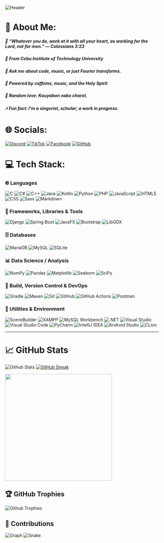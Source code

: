 ![Header](https://capsule-render.vercel.app/api?type=waving&height=250&color=0:04A382,50:02493B,100:A5FECB&text=florenziooo&textBg=false&animation=twinkling&section=header&fontColor=FCD3DA)

# 💫 About Me:

<h5>🙏 “Whatever you do, work at it with all your heart, as working for the Lord, not for men.” — Colossians 3:23</h5>
<h5>🏫 From Cebu Institute of Technology University</h5>
<h5>💬 Ask me about code, music, or just Fourier transforms.</h5>
<h5>🍰 Powered by caffeine, music, and the Holy Spirit</h5>
<h5>💖 Random love: Kauyabon nako charot.</h5>
<h5>⚡ Fun fact: I'm a singerist, scholar; a work in progress.</h5>

# 🌐 Socials:

[![Discord](https://img.shields.io/badge/Discord-7289DA?style=for-the-badge&logo=discord&logoColor=white)](https://discordapp.com/users/754877522952585236)
[![TikTok](https://img.shields.io/badge/TikTok-000000?style=for-the-badge&logo=tiktok&logoColor=white)](https://www.tiktok.com/@florenziosastre)
[![Facebook](https://img.shields.io/badge/Facebook-1877F2?style=for-the-badge&logo=facebook&logoColor=white)](https://www.facebook.com/florenzio.23/)
[![GitHub](https://img.shields.io/badge/GitHub-181717?style=for-the-badge&logo=github&logoColor=white)](https://github.com/florenziooo)

# 💻 Tech Stack:

### 🌐 Languages

![C](https://img.shields.io/badge/c-%2300599C.svg?style=for-the-badge&logo=c&logoColor=white)
![C#](https://img.shields.io/badge/c%23-%23239120.svg?style=for-the-badge&logo=csharp&logoColor=white)
![C++](https://img.shields.io/badge/c++-%2300599C.svg?style=for-the-badge&logo=c%2B%2B&logoColor=white)
![Java](https://img.shields.io/badge/java-%23ED8B00.svg?style=for-the-badge&logo=openjdk&logoColor=white)
![Kotlin](https://img.shields.io/badge/kotlin-%237F52FF.svg?style=for-the-badge&logo=kotlin&logoColor=white)
![Python](https://img.shields.io/badge/python-3670A0?style=for-the-badge&logo=python&logoColor=ffdd54)
![PHP](https://img.shields.io/badge/php-%23777BB4.svg?style=for-the-badge&logo=php&logoColor=white)
![JavaScript](https://img.shields.io/badge/javascript-%23323330.svg?style=for-the-badge&logo=javascript&logoColor=%23F7DF1E)
![HTML5](https://img.shields.io/badge/html5-%23E34F26.svg?style=for-the-badge&logo=html5&logoColor=white)
![CSS](https://img.shields.io/badge/css-%231572B6.svg?style=for-the-badge&logo=css3&logoColor=white)
![Sass](https://img.shields.io/badge/Sass-CC6699?style=for-the-badge&logo=sass&logoColor=white)
![Markdown](https://img.shields.io/badge/markdown-%23000000.svg?style=for-the-badge&logo=markdown&logoColor=white)

### 🧩 Frameworks, Libraries & Tools

![Django](https://img.shields.io/badge/django-%23092E20.svg?style=for-the-badge&logo=django&logoColor=white)
![Spring Boot](https://img.shields.io/badge/springboot-%236DB33F.svg?style=for-the-badge&logo=springboot&logoColor=white)
![JavaFX](https://img.shields.io/badge/javafx-%23FF0000.svg?style=for-the-badge&logo=javafx&logoColor=white)
![Bootstrap](https://img.shields.io/badge/bootstrap-%238511FA.svg?style=for-the-badge&logo=bootstrap&logoColor=white)
![LibGDX](https://img.shields.io/badge/libgdx-%23E74C3C.svg?style=for-the-badge&logo=libgdx&logoColor=white)

### 🗄️ Databases

![MariaDB](https://img.shields.io/badge/MariaDB-003545?style=for-the-badge&logo=mariadb&logoColor=white)
![MySQL](https://img.shields.io/badge/mysql-4479A1.svg?style=for-the-badge&logo=mysql&logoColor=white)
![SQLite](https://img.shields.io/badge/sqlite-%2307405e.svg?style=for-the-badge&logo=sqlite&logoColor=white)

### 📊 Data Science / Analysis

![NumPy](https://img.shields.io/badge/numpy-%23013243.svg?style=for-the-badge&logo=numpy&logoColor=white)
![Pandas](https://img.shields.io/badge/pandas-%23150458.svg?style=for-the-badge&logo=pandas&logoColor=white)
![Matplotlib](https://img.shields.io/badge/Matplotlib-%23ffffff.svg?style=for-the-badge&logo=Matplotlib&logoColor=black)
![Seaborn](https://img.shields.io/badge/seaborn-%236495ED.svg?style=for-the-badge&logoColor=white)
![SciPy](https://img.shields.io/badge/scipy-%230C55A5.svg?style=for-the-badge&logo=scipy&logoColor=white)

### 🚀 Build, Version Control & DevOps

![Gradle](https://img.shields.io/badge/Gradle-02303A.svg?style=for-the-badge&logo=Gradle&logoColor=white)
![Maven](https://img.shields.io/badge/Maven-%23C71A36.svg?style=for-the-badge&logo=apachemaven&logoColor=white)
![Git](https://img.shields.io/badge/git-%23F05033.svg?style=for-the-badge&logo=git&logoColor=white)
![GitHub](https://img.shields.io/badge/github-%23121011.svg?style=for-the-badge&logo=github&logoColor=white)
![GitHub Actions](https://img.shields.io/badge/github%20actions-%232671E5.svg?style=for-the-badge&logo=githubactions&logoColor=white)
![Postman](https://img.shields.io/badge/Postman-FF6C37?style=for-the-badge&logo=postman&logoColor=white)

### 🧰 Utilities & Environment

![SceneBuilder](https://img.shields.io/badge/SceneBuilder-%23006EFF.svg?style=for-the-badge&logo=java&logoColor=white)
![XAMPP](https://img.shields.io/badge/XAMPP-FB7A24?style=for-the-badge&logo=xampp&logoColor=white)
![MySQL Workbench](https://img.shields.io/badge/MySQLWorkbench-00758F?style=for-the-badge&logo=mysql&logoColor=white)
![.NET](https://img.shields.io/badge/.NET-512BD4?style=for-the-badge&logo=dotnet&logoColor=white)
![Visual Studio](https://img.shields.io/badge/Visual%20Studio-5C2D91.svg?style=for-the-badge&logo=visualstudio&logoColor=white)
![Visual Studio Code](https://img.shields.io/badge/VS%20Code-007ACC.svg?style=for-the-badge&logo=visualstudiocode&logoColor=white)
![PyCharm](https://img.shields.io/badge/PyCharm-000000.svg?style=for-the-badge&logo=pycharm&logoColor=white)
![IntelliJ IDEA](https://img.shields.io/badge/IntelliJ%20IDEA-000000.svg?style=for-the-badge&logo=intellijidea&logoColor=white)
![Android Studio](https://img.shields.io/badge/Android%20Studio-3DDC84?style=for-the-badge&logo=androidstudio&logoColor=white)
![CLion](https://img.shields.io/badge/CLion-000000?style=for-the-badge&logo=clion&logoColor=white)

---

# 📈 GitHub Stats

![Github Stats](https://github-readme-stats.vercel.app/api?username=florenziooo&hide_border=true&show_icons=true&theme=github_dark)
[![GitHub Streak](https://streak-stats.demolab.com?user=florenziooo&theme=onedark-duo&hide_border=true&mode=weekly)](https://git.io/streak-stats)

<img
  src="https://github-readme-stats.vercel.app/api/top-langs/?username=florenziooo&theme=github_dark&hide_border=true&include_all_commits=true&count_private=true&layout=compact&langs_count=20&bg_color=00000000" 
  height="350"
/>

## 🏆 GitHub Trophies

![Github Trophies](https://trophygh.kolioaris.xyz/?username=florenziooo&theme=tokyonight&no-frame=false&no-bg=false&margin-w=4)

## 🌟 Contributions

![Graph](https://github-readme-activity-graph.vercel.app/graph?username=florenziooo&hide_border=true&theme=radical)
![Snake](https://raw.githubusercontent.com/florenziooo/output/github-snake-dark.svg)
